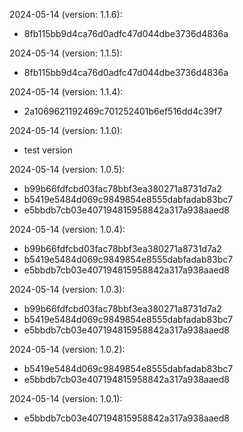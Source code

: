 2024-05-14 (version: 1.1.6):
- 8fb115bb9d4ca76d0adfc47d044dbe3736d4836a

2024-05-14 (version: 1.1.5):
- 8fb115bb9d4ca76d0adfc47d044dbe3736d4836a

2024-05-14 (version: 1.1.4):
- 2a1069621192469c701252401b6ef516dd4c39f7

2024-05-14 (version: 1.1.0):
- test version

2024-05-14 (version: 1.0.5):
- b99b66fdfcbd03fac78bbf3ea380271a8731d7a2
- b5419e5484d069c9849854e8555dabfadab83bc7
- e5bbdb7cb03e407194815958842a317a938aaed8

2024-05-14 (version: 1.0.4):
- b99b66fdfcbd03fac78bbf3ea380271a8731d7a2
- b5419e5484d069c9849854e8555dabfadab83bc7
- e5bbdb7cb03e407194815958842a317a938aaed8

2024-05-14 (version: 1.0.3):
- b99b66fdfcbd03fac78bbf3ea380271a8731d7a2
- b5419e5484d069c9849854e8555dabfadab83bc7
- e5bbdb7cb03e407194815958842a317a938aaed8

2024-05-14 (version: 1.0.2):
- b5419e5484d069c9849854e8555dabfadab83bc7
- e5bbdb7cb03e407194815958842a317a938aaed8

2024-05-14 (version: 1.0.1):
- e5bbdb7cb03e407194815958842a317a938aaed8

